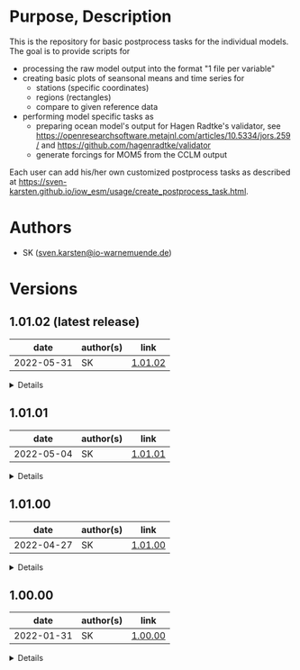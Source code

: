# Purpose, Description

This is the repository for basic postprocess tasks for the individual models. 
The goal is to provide scripts for
 * processing the raw model output into the format "1 file per variable"
 * creating basic plots of seansonal means and time series for 
   * stations (specific coordinates)
   * regions (rectangles)
   * compare to given reference data
 * performing model specific tasks as
   * preparing ocean model's output for Hagen Radtke's validator, 
     see https://openresearchsoftware.metajnl.com/articles/10.5334/jors.259/ 
     and https://github.com/hagenradtke/validator
   * generate forcings for MOM5 from the CCLM output

Each user can add his/her own customized postprocess tasks as described at
https://sven-karsten.github.io/iow_esm/usage/create_postprocess_task.html.


# Authors
    
* SK      (sven.karsten@io-warnemuende.de)


# Versions

## 1.01.02 (latest release)

| date        | author(s)   | link                                                                            |
|---          |---          |---                                                                              |
| 2022-05-31  | SK          | [1.01.02](https://git.io-warnemuende.de/iow_esm/postprocess/src/branch/1.01.02) |   

<details>

### changes
* fixed bug in using the cdo showname operator
* allow for mean over total time period by using empty month list
* committed more general global settings
    
### dependencies
* python environment as anaconda3 or miniconda3
* cdo, nco, (texlive), see load module scripts for your target
  
### known issues
* plotting on HLRN Berlin not yet possible due to missing python module basemap
  * can be circumvented by creating own conda environment via
  ``` bash
  module load anaconda3/2019.10
  conda init bash
  conda create --name plotting
  conda activate plotting
  conda install basemap
  conda install netCDF4
  conda install xarray
  ```
  and adding `conda activate plotting` to your local `load_modules.sh` on blogin
* plotting time series sporadically fails due to yet unknown reason

### tested with
* intensively tested on Berlin's (with workaround) and on Göttingen's HLRN machine on MOM5 and CCLM output
  
</details>

## 1.01.01 

| date        | author(s)   | link                                                                            |
|---          |---          |---                                                                              |
| 2022-05-04  | SK          | [1.01.01](https://git.io-warnemuende.de/iow_esm/postprocess/src/branch/1.01.01) |   

<details>

### changes
* fixed bug in using the mppncombine tool in MOM5/mppncombine/mppncombine.py
  * the first IO rectangle was not merged to the others
  * was not visible with 8nm MOM5 setup since this there was no data in this rectangle
    
### dependencies
* python environment as anaconda3 or miniconda3
* cdo, nco, (texlive), see load module scripts for your target
  
### known issues
* plotting on HLRN Berlin not yet possible due to missing python module basemap
  * can be circumvented by creating own conda environment via
  ``` bash
  module load anaconda3/2019.10
  conda init bash
  conda create --name plotting
  conda activate plotting
  conda install basemap
  conda install netCDF4
  conda install xarray
  ```
  and adding `conda activate plotting` to your local `load_modules.sh` on blogin

### tested with
* intensively tested on Berlin's (with workaround) and on Göttingen's HLRN machine on MOM5 and CCLM output
  
</details>

## 1.01.00

| date        | author(s)   | link                                                                            |
|---          |---          |---                                                                              |
| 2022-04-27  | SK          | [1.01.00](https://git.io-warnemuende.de/iow_esm/postprocess/src/branch/1.01.00) |   

<details>

### changes
* added task generate_mom_forcing to CCLM's tasks
  * task creates forcing for the MOM5 ocean model according to transformation given
      Thomas Neumann's scripts
  * splitted process_raw_output task for MOM5
    * mppncombine does merging of MOM's output
    * split_files generates subsequently "1 file per variable" pattern
* fixed file ending .nc in CCLM/process_raw_output for total rain variable
* fixed plotting of standard deviation in time series
* remove results directory when rerunning a task
* if no units are specified, arbitrary units "a.u." appear in the plot
    
### dependencies
* python environment as anaconda3 or miniconda3
* cdo, nco, (texlive), see load module scripts for your target
  
### known issues
* plotting on HLRN Berlin not yet possible due to missing python module basemap
  * can be circumvented by creating own conda environment via
  ``` bash
  module load anaconda3/2019.10
  conda init bash
  conda create --name plotting
  conda activate plotting
  conda install basemap
  conda install netCDF4
  conda install xarray
  ```
  and adding `conda activate plotting` to your local `load_modules.sh` on blogin

### tested with
* intensively tested on Berlin's (with workaround) and on Göttingen's HLRN machine on MOM5 and CCLM output
  
</details>


## 1.00.00 

| date        | author(s)   | link                                                                              |
|---          |---          |---                                                                                |
| 2022-01-31  | SK          | [1.00.00](https://git.io-warnemuende.de/iow_esm/postprocess/src/branch/1.00.00)   |     

<details>

### changes
* initital release
  * configured variables can be plotted and compared to a reference 
    via seasonal means and time series for stations and regions
    
### dependencies
* python environment as anaconda3 or miniconda3
* cdo, nco, (texlive), see load module scripts for your target
  
### known issues
* plotting on HLRN Berlin not yet possible due to missing python module basemap

### tested with
* intensively tested on Göttingen's HLRN machine on MOM5 and CCLM output

</details>